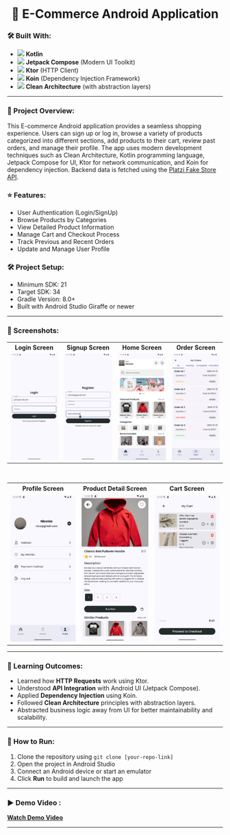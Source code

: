 <h1 align="center">📱 E-Commerce Android Application</h1>

<h3>🛠 Built With:</h3>
<ul>
  <li><img src="https://img.icons8.com/color/48/000000/kotlin.png" width="24"/> <b>Kotlin</b></li>
  <li><img src="https://blogger.googleusercontent.com/img/b/R29vZ2xl/AVvXsEjC97Z8BResg5dlPqczsRCFhP6zewWX0X0e7fVPG-G7PuUZwwZVsi9OPoqJYkgqT2h0FI95SsmWzVEgpt8b8HAqFiIxZ98TFtY4lE0b8UrtVJ2HrJebRwl6C9DslsQDl9KnBIrdHS6LtkY/s1600/jetpack+compose+icon_RGB.png" width="24"/> <b>Jetpack Compose</b> (Modern UI Toolkit)</li>
  <li><img src="https://resources.jetbrains.com/storage/products/company/brand/logos/Ktor_icon.png" width="24"/> <b>Ktor</b> (HTTP Client)</li>
  <li><img src="https://kotzilla.io/_next/image?url=https%3A%2F%2Fstorage.googleapis.com%2Fstrapi_cms_gcp%2Fkoin_396c65e7f9%2Fkoin_396c65e7f9.png&w=3840&q=75" width="24"/> <b>Koin</b> (Dependency Injection Framework)</li>
  <li><img src="https://encrypted-tbn0.gstatic.com/images?q=tbn:ANd9GcSE8luHMhZ2AFhykjAgeP9SUJNJn5MvUeqlzg&s" width="24"/> <b>Clean Architecture</b> (with abstraction layers)</li>
</ul>

<hr>

<h3>📖 Project Overview:</h3>
<p>
This E-commerce Android application provides a seamless shopping experience. 
Users can sign up or log in, browse a variety of products categorized into different sections, 
add products to their cart, review past orders, and manage their profile. 
The app uses modern development techniques such as Clean Architecture, 
Kotlin programming language, Jetpack Compose for UI, Ktor for network communication, and Koin for dependency injection.
Backend data is fetched using the <a href="https://api.escuelajs.co" target="_blank">Platzi Fake Store API</a>.
</p>

<h3>⭐ Features:</h3>
<ul>
  <li>User Authentication (Login/SignUp)</li>
  <li>Browse Products by Categories</li>
  <li>View Detailed Product Information</li>
  <li>Manage Cart and Checkout Process</li>
  <li>Track Previous and Recent Orders</li>
  <li>Update and Manage User Profile</li>
</ul>

<h3>🛠 Project Setup:</h3>
<ul>
  <li>Minimum SDK: 21</li>
  <li>Target SDK: 34</li>
  <li>Gradle Version: 8.0+</li>
  <li>Built with Android Studio Giraffe or newer</li>
</ul>

<hr>

<h3>📸 Screenshots:</h3>

<table>
<tr>
  <th>Login Screen</th>
  <th>Signup Screen</th>
  <th>Home Screen</th>
  <th>Order Screen</th>
</tr>
<tr>
  <td><img src="screenshots/login_screen.png" alt="Login Screen" width="200"/></td>
  <td><img src="screenshots/signup_screen.png" alt="Signup Screen" width="200"/></td>
  <td><img src="screenshots/home_screen.png" alt="Home Screen" width="200"/></td>
  <td><img src="screenshots/orders_screen.png" alt="Orders Screen" width="200"/></td>
</tr>
</table>

<br/>

<table>
<tr>
  <th>Profile Screen</th>
  <th>Product Detail Screen</th>
  <th>Cart Screen</th>
</tr>
<tr>
  <td><img src="screenshots/profile_screen.png" alt="Profile Screen" width="200"/></td>
  <td><img src="screenshots/product_details_screen.png" alt="Product Details Screen" width="200"/></td>
  <td><img src="screenshots/cart_screen.png" alt="Cart Screen" width="200"/></td>
</tr>
</table>

<hr>

<h3>🎯 Learning Outcomes:</h3>
<ul>
  <li>Learned how <b>HTTP Requests</b> work using Ktor.</li>
  <li>Understood <b>API Integration</b> with Android UI (Jetpack Compose).</li>
  <li>Applied <b>Dependency Injection</b> using Koin.</li>
  <li>Followed <b>Clean Architecture</b> principles with abstraction layers.</li>
  <li>Abstracted business logic away from UI for better maintainability and scalability.</li>
</ul>

<hr>

<h3>🚀 How to Run:</h3>
<ol>
  <li>Clone the repository using <code>git clone [your-repo-link]</code></li>
  <li>Open the project in Android Studio</li>
  <li>Connect an Android device or start an emulator</li>
  <li>Click <b>Run</b> to build and launch the app</li>
</ol>

<hr>

<h3>▶️ Demo Video :</h3>
<p><a href="https://ik.imagekit.io/zgqm2s7uc/e-commerce_app_demo.mp4?updatedAt=1745834559963" target="_blank"><b>Watch Demo Video</b></a></p>

<hr>

